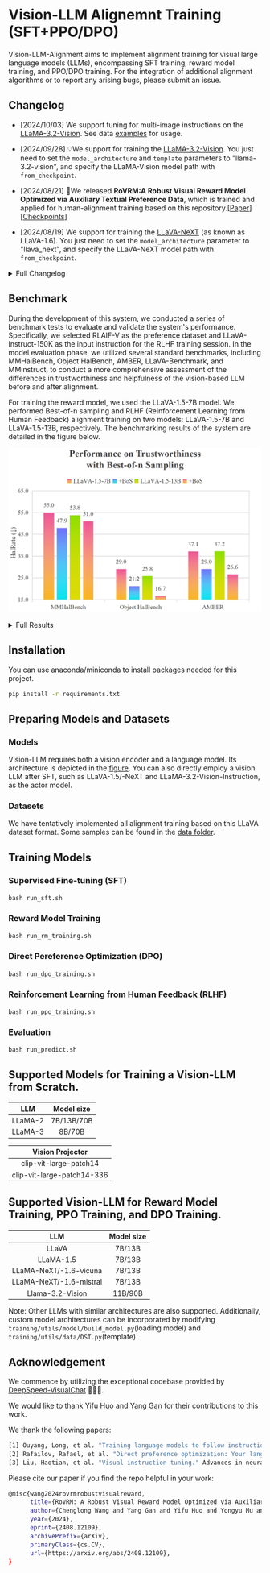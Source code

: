 # Vision-LLM Alignemnt Training (SFT+PPO/DPO)
Vision-LLM-Alignment aims to implement alignment training for visual large language models (LLMs), encompassing SFT training, reward model training, and PPO/DPO training. 
For the integration of additional alignment algorithms or to report any arising bugs, please submit an issue.


## Changelog
- [2024/10/03] We support tuning for multi-image instructions on the [LLaMA-3.2-Vision](https://huggingface.co/collections/meta-llama/llama-32-66f448ffc8c32f949b04c8cf). 
See data [examples](data/sft_samples_multi_image.json) for usage.

- [2024/09/28] 💡We support for training the [LLaMA-3.2-Vision](https://huggingface.co/collections/meta-llama/llama-32-66f448ffc8c32f949b04c8cf). You just need to set the `model_architecture` and `template` parameters to "llama-3.2-vision", and specify the LLaMA-Vision model path with `from_checkpoint`.

- [2024/08/21] 💪We released __RoVRM:A Robust Visual Reward Model Optimized via Auxiliary Textual Preference Data__, which is trained and applied for human-alignment training based on this repository.[[Paper](https://arxiv.org/abs/2408.12109)][[Checkpoints](https://huggingface.co/wangclnlp/robust_visual_reward_model)]

- [2024/08/19] We support for training the [LLaVA-NeXT](https://huggingface.co/collections/llava-hf/llava-next-65f75c4afac77fd37dbbe6cf) (as known as LLaVA-1.6). You just need to set the `model_architecture` parameter to "llava_next", and specify the LLaVA-NeXT model path with `from_checkpoint`.

<details><summary>Full Changelog</summary>

- [2024/07/18] We provide a large-scale vision feedback dataset. It is a combination of the following high-quality vision feedback datasets. The dataset can be found in [wangclnlp/vision-feedback-mix-binarized](https://huggingface.co/datasets/wangclnlp/vision-feedback-mix-binarized) and [wangclnlp/vision-feedback-mix-binarized-cleaned](https://huggingface.co/datasets/wangclnlp/vision-feedback-mix-binarized-cleaned).

- [2024/07/10] We support the direct loading of a LLaVA model in all training stages, including SFT training, RM training, and PPO/DPO training.

- [2024/07/07] We support the direct loading of a LLaVA model during the SFT training phase. You just need to set the `model_architecture` parameter to "llava" and specify the LLaVA model path with `from_checkpoint`. Support for this functionality during the DPO, RM training, and PPO junction phases will be introduced soon.
</details>

## Benchmark
During the development of this system, we conducted a series of benchmark tests to evaluate and validate the system's performance. Specifically, we selected RLAIF-V as the preference dataset and LLaVA-Instruct-150K as the input instruction for the RLHF training session. In the model evaluation phase, we utilized several standard benchmarks, including MMHalBench, Object HalBench, AMBER, LLaVA-Benchmark, and MMinstruct, to conduct a more comprehensive assessment of the differences in trustworthiness and helpfulness of the vision-based LLM before and after alignment.

For training the reward model, we used the LLaVA-1.5-7B model. We performed Best-of-n sampling and RLHF (Reinforcement Learning from Human Feedback) alignment training on two models: LLaVA-1.5-7B and LLaVA-1.5-13B, respectively. The benchmarking results of the system are detailed in the figure below.

![bos_1](figure/bos_1.png)

<details><summary>Full Results</summary>

![bos_2](figure/bos_2.png)

![rl_1](figure/rl_1.png)

![rl_2](figure/rl_2.png)

In addition, we conducted DPO training for this system, specifically targeting the LLaVA-1.5-7B and LLaVA-1.5-13B models. 
The results are detailed in the following figure.

![dpo_2](figure/dpo.png)

</details>


## Installation
You can use anaconda/miniconda to install packages needed for this project.
```bash
pip install -r requirements.txt
```

## Preparing Models and Datasets
### Models
Vision-LLM requires both a vision encoder and a language model.
Its architecture is depicted in the [figure](https://github.com/microsoft/DeepSpeedExamples/blob/master/applications/DeepSpeed-VisualChat/assets/model.png).
You can also directly employ a vision LLM after SFT, such as LLaVA-1.5/-NeXT and LLaMA-3.2-Vision-Instruction, as the actor model.



### Datasets
We have tentatively implemented all alignment training based on this LLaVA dataset format. 
Some samples can be found in the [data folder](data/).

## Training Models
### Supervised Fine-tuning (SFT)
```Shell
bash run_sft.sh 
```

### Reward Model Training
```Shell
bash run_rm_training.sh
```
### Direct Pereference Optimization (DPO)
```Shell
bash run_dpo_training.sh
```
### Reinforcement Learning from Human Feedback (RLHF)
```Shell
bash run_ppo_training.sh
```
### Evaluation
```Shell
bash run_predict.sh 
```

## Supported Models for Training a Vision-LLM from Scratch.
| LLM | Model size |
|:---:|:---:|
| LLaMA-2 | 7B/13B/70B |
| LLaMA-3 | 8B/70B |

| Vision Projector |
|:---:|
| clip-vit-large-patch14 |
| clip-vit-large-patch14-336 |

## Supported Vision-LLM for Reward Model Training, PPO Training, and DPO Training.
| LLM | Model size |
|:---:|:---:|
| LLaVA | 7B/13B |
| LLaMA-1.5 | 7B/13B |
| LLaMA-NeXT/-1.6-vicuna | 7B/13B |
| LLaMA-NeXT/-1.6-mistral | 7B/13B |
| Llama-3.2-Vision | 11B/90B |

Note: Other LLMs with similar architectures are also supported.
Additionally, custom model architectures can be incorporated by modifying `training/utils/model/build_model.py`(loading model) and `training/utils/data/DST.py`(template).

## Acknowledgement
We commence by utilizing the exceptional codebase provided by [DeepSpeed-VisualChat](https://github.com/microsoft/DeepSpeedExamples/tree/master/applications/DeepSpeed-VisualChat) 🌹🌹🌹.

We would like to thank [Yifu Huo](https://github.com/if-noc) and [Yang Gan](https://github.com/Zhuzhu847) for their contributions to this work.

We thank the following papers:
```bash
[1] Ouyang, Long, et al. "Training language models to follow instructions with human feedback." Advances in neural information processing systems 35 (2022): 27730-27744.
[2] Rafailov, Rafael, et al. "Direct preference optimization: Your language model is secretly a reward model." Advances in Neural Information Processing Systems 36 (2024).
[3] Liu, Haotian, et al. "Visual instruction tuning." Advances in neural information processing systems 36 (2024).
```

Please cite our paper if you find the repo helpful in your work:
```bash
@misc{wang2024rovrmrobustvisualreward,
      title={RoVRM: A Robust Visual Reward Model Optimized via Auxiliary Textual Preference Data}, 
      author={Chenglong Wang and Yang Gan and Yifu Huo and Yongyu Mu and Murun Yang and Qiaozhi He and Tong Xiao and Chunliang Zhang and Tongran Liu and Quan Du and Di Yang and Jingbo Zhu},
      year={2024},
      eprint={2408.12109},
      archivePrefix={arXiv},
      primaryClass={cs.CV},
      url={https://arxiv.org/abs/2408.12109}, 
}
```


